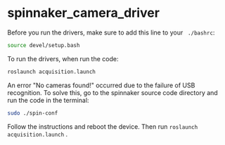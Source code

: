 # spinnaker_camera_driver
Before you run the drivers, make sure to add this line to your ``` ./bashrc```:
```bash
source devel/setup.bash
```
To run the drivers, when run the code:
```bash
roslaunch acquisition.launch
```
An error "No cameras found!" occurred due to the failure of USB recognition. To solve this, go to the spinnaker source code directory and run the code in the terminal:
```bash
sudo ./spin-conf
```
Follow the instructions and reboot the device. Then run ``` roslaunch acquisition.launch ``` .
